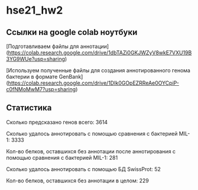 # hse21_hw2

## Ссылки на google colab ноутбуки

[Подготавливаем файлы для аннотации] (https://colab.research.google.com/drive/1dbTAZi0GKJWZyV8wkE7VXU19B3YG9WUe?usp=sharing)

[Используем полученные файлы для создания аннотированного генома бактерии в формате GenBank] (https://colab.research.google.com/drive/1DIk0GOpEZRReAe0OYCpiP-c0fNMoMwM7?usp=sharing)


## Статистика

Сколько предсказано генов всего: 3614

Сколько удалось аннотировать с помощью сравнения с бактерией MIL-1: 3333

Кол-во белков, оставшихся без аннотации после аннотирования с помощью сравнения с бактерией MIL-1: 281

Сколько удалось аннотировать с помощью БД SwissProt: 52

Кол-во белков, оставшихся без аннотации в целом: 229 
